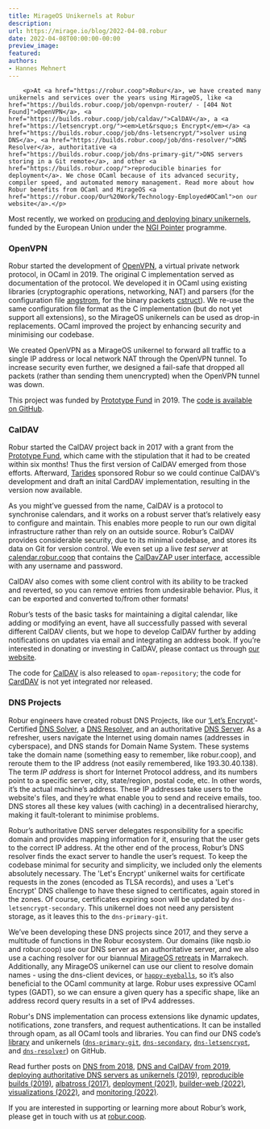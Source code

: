 ```yaml
---
title: MirageOS Unikernels at Robur
description:
url: https://mirage.io/blog/2022-04-08.robur
date: 2022-04-08T00:00:00-00:00
preview_image:
featured:
authors:
- Hannes Mehnert
---
```



        <p>At <a href="https://robur.coop">Robur</a>, we have created many unikernels and services over the years using MirageOS, like <a href="https://builds.robur.coop/job/openvpn-router/ - [404 Not Found]">OpenVPN</a>, <a href="https://builds.robur.coop/job/caldav/">CalDAV</a>, a <a href="https://letsencrypt.org/"><em>Let&rsquo;s Encrypt</em></a> <a href="https://builds.robur.coop/job/dns-letsencrypt/">solver using DNS</a>, <a href="https://builds.robur.coop/job/dns-resolver/">DNS Resolver</a>, authoritative <a href="https://builds.robur.coop/job/dns-primary-git/">DNS servers storing in a Git remote</a>, and other <a href="https://builds.robur.coop/">reproducible binaries for deployment</a>. We chose OCaml because of its advanced security, compiler speed, and automated memory management. Read more about how Robur benefits from OCaml and MirageOS <a href="https://robur.coop/Our%20Work/Technology-Employed#OCaml">on our website</a>.</p>
<p>Most recently, we worked on <a href="https://mirage.io/blog/deploying-mirageos-robur">producing and deploying binary unikernels</a>, funded by the European Union under the <a href="https://pointer.ngi.eu">NGI Pointer</a> programme.</p>
<h3>OpenVPN</h3>
<p>Robur started the development of <a href="https://openvpn.net/">OpenVPN</a>, a virtual private network protocol, in OCaml in 2019. The original C implementation served as documentation of the protocol. We developed it in OCaml using existing libraries (cryptographic operations, networking, NAT) and parsers (for the configuration file <a href="https://github.com/inhabitedtype/angstromg - [404 Not Found]">angstrom</a>, for the binary packets <a href="https://github.com/mirage/ocaml-cstruct">cstruct</a>). We re-use the same configuration file format as the C implementation (but do not yet support all extensions), so the MirageOS unikernels can be used as drop-in replacements. OCaml improved the project by enhancing security and minimising our codebase.</p>
<p>We created OpenVPN as a MirageOS unikernel to forward all traffic to a single IP address or local network NAT through the OpenVPN tunnel. To increase security even further, we designed a fail-safe that dropped all packets (rather than sending them unencrypted) when the OpenVPN tunnel was down.</p>
<p>This project was funded by <a href="https://prototypefund.de">Prototype Fund</a> in 2019. The <a href="https://github.com/roburio/openvpn">code is available on GitHub</a>.</p>
<h3>CalDAV</h3>
<p>Robur started the CalDAV project back in 2017 with a grant from the <a href="https://prototypefund.de">Prototype Fund</a>, which came with the stipulation that it had to be created within six months! Thus the first version of CalDAV emerged from those efforts. Afterward, <a href="https://tarides.com">Tarides</a> sponsored Robur so we could continue CalDAV&rsquo;s development and draft an inital CardDAV implementation, resulting in the version now available.</p>
<p>As you might&rsquo;ve guessed from the name, CalDAV is a protocol to synchronise calendars, and it works on a robust server that&rsquo;s relatively easy to configure and maintain. This enables more people to run our own digital infrastructure rather than rely on an outside source. Robur&rsquo;s CalDAV provides considerable security, due to its minimal codebase, and stores its data on Git for version control. We even set up a live <em>test server</em> at <a href="https://calendar.robur.coop">calendar.robur.coop</a> that contains the <a href="https://inf-it.com/open-source/clients/caldavzap/">CalDavZAP user interface</a>, accessible with any username and password.</p>
<p>CalDAV also comes with some client control with its ability to be tracked and reverted, so you can remove entries from undesirable behavior. Plus, it can be exported and converted to/from other formats!</p>
<p>Robur&rsquo;s tests of the basic tasks for maintaining a digital calendar, like adding or modifying an event, have all successfully passed with several different CalDAV clients, but we hope to develop CalDAV further by adding notifications on updates via email and integrating an address book. If you&rsquo;re interested in donating or investing in CalDAV, please contact us through <a href="https://robur.coop/">our website</a>.</p>
<p>The code for <a href="https://github.com/roburio/caldav">CalDAV</a> is also released to <code>opam-repository</code>; the code for <a href="https://git.robur.io/linse/carddav - [1 Client error: Couldn't resolve host name]">CardDAV</a> is not yet integrated nor released.</p>
<h3>DNS Projects</h3>
<p>Robur engineers have created robust DNS Projects, like our <a href="https://letsencrypt.org/">&lsquo;Let&rsquo;s Encrypt&rsquo;</a>-Certified <a href="https://builds.robur.coop/job/dns-letsencrypt/">DNS Solver</a>, a <a href="https://builds.robur.coop/job/dns-resolver/">DNS Resolver</a>, and an authoritative <a href="https://builds.robur.coop/job/dns-primary-git/">DNS Server</a>. As a refresher, users navigate the Internet using domain names (addresses in cyberspace), and DNS stands for Domain Name System. These systems take the domain name (something easy to remember, like robur.coop), and reroute them to the IP address (not easily remembered, like 193.30.40.138). The term <em>IP address</em> is short for Internet Protocol address, and its numbers point to a specific server, city, state/region, postal code, etc. In other words, it&rsquo;s the actual machine&rsquo;s address. These IP addresses take users to the website's files, and they&rsquo;re what enable you to send and receive emails, too. DNS stores all these key values (with caching) in a decentralised hierarchy, making it fault-tolerant to minimise problems.</p>
<p>Robur&rsquo;s authoritative DNS server delegates responsibility for a specific domain and provides mapping information for it, ensuring that the user gets to the correct IP address. At the other end of the process, Robur&rsquo;s DNS resolver finds the exact server to handle the user&rsquo;s request. To keep the codebase minimal for security and simplicity, we included only the elements absolutely necessary. The 'Let's Encrypt' unikernel waits for certificate requests in the zones (encoded as TLSA records), and uses a 'Let's Encrypt' DNS challenge to have these signed to certificates, again stored in the zones. Of course, certificates expiring soon will be updated by <code>dns-letsencrypt-secondary</code>. This unikernel does not need any persistent storage, as it leaves this to the <code>dns-primary-git</code>.</p>
<p>We&rsquo;ve been developing these DNS projects since 2017, and they serve a multitude of functions in the Robur ecosystem. Our domains (like nqsb.io and robur.coop) use our DNS server as an authoritative server, and we also use a caching resolver for our biannual <a href="http://retreat.mirage.io">MirageOS retreats</a> in Marrakech. Additionally, any MirageOS unikernel can use our client to resolve domain names - using the dns-client devices, or <a href="https://github.com/roburio/happy-eyeballs"><code>happy-eyeballs</code></a>, so it&rsquo;s also beneficial to the OCaml community at large. Robur uses expressive OCaml types (GADT), so we can ensure a given query has a specific shape, like an address record query results in a set of IPv4 addresses.</p>
<p>Robur's DNS implementation can process extensions like dynamic updates, notifications, zone transfers, and request authentications. It can be installed through opam, as all OCaml tools and libraries. You can find our DNS code&rsquo;s <a href="https://github.com/mirage/ocaml-dns">library</a> and unikernels (<a href="https://github.com/roburio/dns-primary-git"><code>dns-primary-git</code></a>, <a href="https://github.com/roburio/dns-secondary"><code>dns-secondary</code></a>, <a href="https://github.com/roburio/dns-letsencrypt-secondary"><code>dns-letsencrypt</code></a>, and <a href="https://git.robur.io/robur/dns-resolver - [1 Client error: Couldn't resolve host name]"><code>dns-resolver</code></a>) on GitHub.</p>
<p>Read further posts on <a href="https://hannes.robur.coop/Posts/DNS">DNS from 2018</a>, <a href="https://hannes.robur.coop/Posts/Summer2019">DNS and CalDAV from 2019</a>, <a href="https://hannes.robur.coop/Posts/DnsServer">deploying authoritative DNS servers as unikernels (2019)</a>, <a href="https://hannes.robur.coop/Posts/ReproducibleOPAM">reproducible builds (2019)</a>, <a href="https://hannes.robur.coop/Posts/VMM">albatross (2017)</a>, <a href="https://hannes.robur.coop/Posts/Deploy">deployment (2021)</a>,
<a href="https://reynir.dk/posts/2022-03-08-builder-web.html">builder-web (2022)</a>, <a href="https://r7p5.earth/blog/2022-3-7/Builder-web%20visualizations%20at%20Robur">visualizations (2022)</a>, and <a href="https://hannes.robur.coop/Posts/Monitoring">monitoring (2022)</a>.</p>
<p>If you are interested in supporting or learning more about Robur&rsquo;s work, please get in touch with us at <a href="https://robur.coop/Contact">robur.coop</a>.</p>

      
